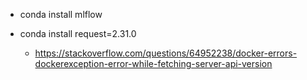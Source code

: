 * conda install mlflow

* conda install request=2.31.0
    * https://stackoverflow.com/questions/64952238/docker-errors-dockerexception-error-while-fetching-server-api-version